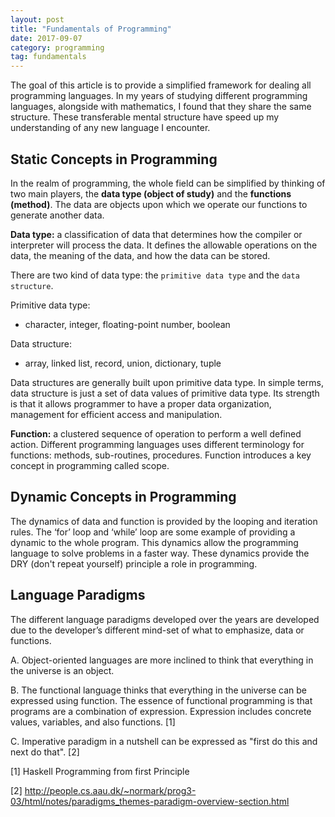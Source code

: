 ```yaml
---
layout: post
title: "Fundamentals of Programming"
date: 2017-09-07
category: programming
tag: fundamentals
---
```


The goal of this article is to provide a simplified framework for dealing all programming languages. In my years of studying different programming languages, alongside with mathematics, I found that they share the same structure. These transferable mental structure have speed up my understanding of any new language I encounter.

## Static Concepts in Programming
In the realm of programming, the whole field can be simplified by thinking of two main players, the <b>data type (object of study)</b> and the <b>functions (method)</b>. The data are objects upon which we operate our functions to generate another data.

**Data type:** a classification of data that determines how the compiler or interpreter will process the data. It defines the allowable operations on the data, the meaning of the data, and how the data can be stored.

There are two kind of data type: the `primitive data type` and the `data structure`.

Primitive data type:
- character, integer, floating-point number, boolean

Data structure:
- array, linked list, record, union, dictionary, tuple

Data structures are generally built upon primitive data type. In simple terms, data structure is just a set of data values of primitive data type. Its strength is that it allows programmer to have a proper data organization, management for efficient access and manipulation.

**Function:** a clustered sequence of operation to perform a well defined action. Different programming languages uses different terminology for functions: methods, sub-routines, procedures. Function introduces a key concept in programming called scope.


## Dynamic Concepts in Programming
The dynamics of data and function is provided by the looping and iteration rules. The ‘for’ loop and ‘while’ loop are some example of providing a dynamic to the whole program. This dynamics allow the programming language to solve problems in a faster way. These dynamics provide the DRY (don't repeat yourself) principle a role in programming.


## Language Paradigms
The different language paradigms developed over the years are developed due to the developer’s different mind-set of what to emphasize, data or functions.

A. Object-oriented languages are more inclined to think that everything in the universe is an object.

B. The functional language thinks that everything in the universe can be expressed using function. The essence of functional programming is that programs are a combination of expression. Expression includes concrete values, variables, and also functions. [1]

C. Imperative paradigm in a nutshell can be expressed as "first do this and next do that". [2]

[1] Haskell Programming from first Principle <br>

[2] http://people.cs.aau.dk/~normark/prog3-03/html/notes/paradigms_themes-paradigm-overview-section.html

